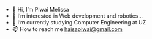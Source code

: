 - 👋 Hi, I’m Piwai Melissa
- 👀 I’m interested in Web development and robotics...
- 🌱 I’m currently studying Computer Engineering at UZ
- 📫 How to reach me haisapiwai@gmail.com


<!---
peey1219/peey1219 is a ✨ special ✨ repository because its `README.md` (this file) appears on your GitHub profile.
You can click the Preview link to take a look at your changes.
--->
